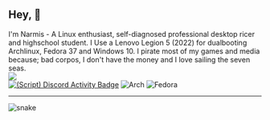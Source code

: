 ## Hey, 👋

I'm Narmis - A Linux enthusiast, self-diagnosed professional desktop ricer and highschool student. I Use a Lenovo Legion 5 (2022) for dualbooting Archlinux, Fedora 37 and Windows 10. I pirate most of my games and media because; bad corpos, I don't have the money and I love sailing the seven seas.\
[![](https://skillicons.dev/icons?i=python,cpp,bash,html,css,linux,neovim)](https://skillicons.dev)\
[![(Script) Discord Activity Badge](https://badgen.net/badge/Discord%20User/Offline?color=545454&labelColor=434343&icon=discord)](https://github.com/Narmis-E/narmis-e)
![Arch](https://img.shields.io/badge/Arch%20Linux-168ECA?logo=arch-linux&logoColor=fff&style=flat)
![Fedora](https://img.shields.io/badge/-Fedora-%2351A2DA?logo=fedora&logoColor=white&style=flat)

---
![snake](https://raw.githubusercontent.com/Narmis-E/Narmis-E/output/output/github-snake-dark.svg)
